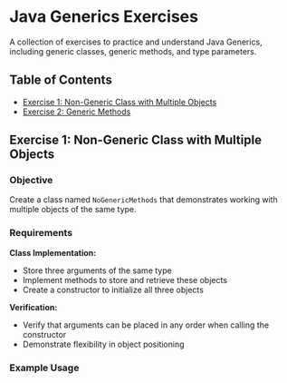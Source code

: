 # Java Generics Exercises

A collection of exercises to practice and understand Java Generics, including generic classes, generic methods, and type parameters.

## Table of Contents

- [Exercise 1: Non-Generic Class with Multiple Objects](#exercise-1-non-generic-class-with-multiple-objects)
- [Exercise 2: Generic Methods](#exercise-2-generic-methods)

## Exercise 1: Non-Generic Class with Multiple Objects

### Objective
Create a class named `NoGenericMethods` that demonstrates working with multiple objects of the same type.

### Requirements

**Class Implementation:**
- Store three arguments of the same type
- Implement methods to store and retrieve these objects
- Create a constructor to initialize all three objects

**Verification:**
- Verify that arguments can be placed in any order when calling the constructor
- Demonstrate flexibility in object positioning

### Example Usage
```java
